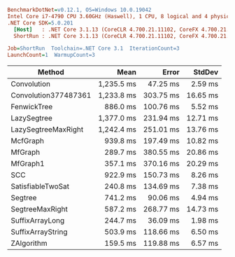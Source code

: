 ``` ini

BenchmarkDotNet=v0.12.1, OS=Windows 10.0.19042
Intel Core i7-4790 CPU 3.60GHz (Haswell), 1 CPU, 8 logical and 4 physical cores
.NET Core SDK=5.0.201
  [Host]   : .NET Core 3.1.13 (CoreCLR 4.700.21.11102, CoreFX 4.700.21.11602), X64 RyuJIT
  ShortRun : .NET Core 3.1.13 (CoreCLR 4.700.21.11102, CoreFX 4.700.21.11602), X64 RyuJIT

Job=ShortRun  Toolchain=.NET Core 3.1  IterationCount=3  
LaunchCount=1  WarmupCount=3  

```
|               Method |       Mean |     Error |   StdDev |
|--------------------- |-----------:|----------:|---------:|
|          Convolution | 1,235.5 ms |  47.25 ms |  2.59 ms |
| Convolution377487361 | 1,233.8 ms | 303.75 ms | 16.65 ms |
|          FenwickTree |   886.0 ms | 100.76 ms |  5.52 ms |
|          LazySegtree | 1,377.0 ms | 231.94 ms | 12.71 ms |
|  LazySegtreeMaxRight | 1,242.4 ms | 251.01 ms | 13.76 ms |
|             McfGraph |   939.8 ms | 197.49 ms | 10.82 ms |
|              MfGraph |   289.7 ms | 380.55 ms | 20.86 ms |
|             MfGraph1 |   357.1 ms | 370.16 ms | 20.29 ms |
|                  SCC |   922.9 ms | 150.73 ms |  8.26 ms |
|    SatisfiableTwoSat |   240.8 ms | 134.69 ms |  7.38 ms |
|              Segtree |   741.2 ms |  90.06 ms |  4.94 ms |
|      SegtreeMaxRight |   587.2 ms | 268.77 ms | 14.73 ms |
|      SuffixArrayLong |   244.7 ms |  36.09 ms |  1.98 ms |
|    SuffixArrayString |   503.9 ms | 118.66 ms |  6.50 ms |
|           ZAlgorithm |   159.5 ms | 119.88 ms |  6.57 ms |
